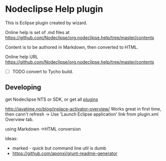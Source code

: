 # Nodeclipse Help plugin

This is Eclipse plugin created by wizard.

Online help is set of .md files at <https://github.com/Nodeclipse/org.nodeclipse.help/tree/master/contents>

Content is to be authored in Markdown, then converted to HTML.

Online help URL <https://github.com/Nodeclipse/org.nodeclipse.help/tree/master/contents>

- [ ] TODO convert to Tycho build.

## Developing

get Nodeclipse NTS or SDK, or get all [plugins](http://www.nodeclipse.org/updates/list)

http://javatime.no/blog/inplace-activator-overview/
Works great in first time, then cann't refresh -> Use 'Launch Eclipse application' link from plugin.xml Overview tab.

using Markdown ->HTML conversion

Ideas:
- marked - quick but command line util is dumb
- https://github.com/aponxi/grunt-readme-generator

